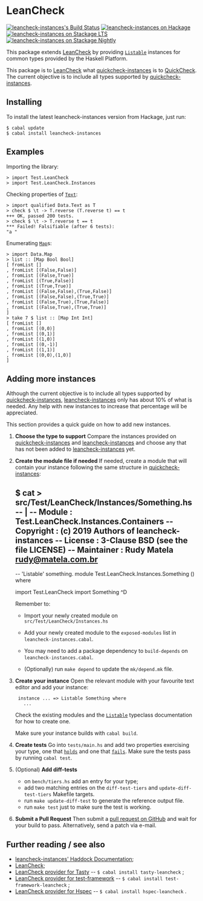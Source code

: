 LeanCheck
=========

[![leancheck-instances's Build Status][build-status]][build-log]
[![leancheck-instances on Hackage][hackage-version]][leancheck-instances-on-hackage]
[![leancheck-instances on Stackage LTS][stackage-lts-badge]][leancheck-instances-on-stackage-lts]
[![leancheck-instances on Stackage Nightly][stackage-nightly-badge]][leancheck-instances-on-stackage-nightly]

This package extends [LeanCheck] by providing [`Listable`] instances for common types provided by the
Haskell Platform.

This package is to [LeanCheck] what [quickcheck-instances] is to [QuickCheck].
The current objective is to include all types supported by [quickcheck-instances].


Installing
----------

To install the latest leancheck-instances version from Hackage, just run:

	$ cabal update
	$ cabal install leancheck-instances


Examples
--------

Importing the library:

	> import Test.LeanCheck
	> import Test.LeanCheck.Instances

Checking properties of [`Text`]:

	> import qualified Data.Text as T
	> check $ \t -> T.reverse (T.reverse t) == t
	+++ OK, passed 200 tests.
	> check $ \t -> T.reverse t == t
	*** Failed! Falsifiable (after 6 tests):
	"a "

Enumerating [`Map`]s:

	> import Data.Map
	> list :: [Map Bool Bool]
	[ fromList []
	, fromList [(False,False)]
	, fromList [(False,True)]
	, fromList [(True,False)]
	, fromList [(True,True)]
	, fromList [(False,False),(True,False)]
	, fromList [(False,False),(True,True)]
	, fromList [(False,True),(True,False)]
	, fromList [(False,True),(True,True)]
	]
	> take 7 $ list :: [Map Int Int]
	[ fromList []
	, fromList [(0,0)]
	, fromList [(0,1)]
	, fromList [(1,0)]
	, fromList [(0,-1)]
	, fromList [(1,1)]
	, fromList [(0,0),(1,0)]
	]


Adding more instances
---------------------

Although the current objective is to include all types supported by
[quickcheck-instances], [leancheck-instances] only has about 10% of what is
needed.  Any help with new instances to increase that percentage will be
appreciated.

This section provides a quick guide on how to add new instances.

1. __Choose the type to support__
	Compare the instances provided on [quickcheck-instances] and
	[leancheck-instances] and choose any that has not been added to
	[leancheck-instances] yet.

2. __Create the module file if needed__
	If needed, create a module that will contain your instance following the
	same structure in [quickcheck-instances]:

	$ cat > src/Test/LeanCheck/Instances/Something.hs
	-- |
	-- Module      : Test.LeanCheck.Instances.Containers
	-- Copyright   : (c) 2019 Authors of leancheck-instances
	-- License     : 3-Clause BSD  (see the file LICENSE)
	-- Maintainer  : Rudy Matela <rudy@matela.com.br>
	--
	-- 'Listable' something.
	module Test.LeanCheck.Instances.Something () where

	import Test.LeanCheck
	import Something
	^D

	Remember to:

	* Import your newly created module on `src/Test/LeanCheck/Instances.hs`

	* Add your newly created module to the `exposed-modules` list in
	  `leancheck-instances.cabal`.

	* You may need to add a package dependency to `build-depends` on
	  `leancheck-instances.cabal`.

	* (Optionally) run `make depend` to update the `mk/depend.mk` file.

3. __Create your instance__
	Open the relevant module with your favourite text editor and add your
	instance:

		instance ... => Listable Something where
		  ...

	Check the existing modules and the [`Listable`] typeclass documentation for
	how to create one.

	Make sure your instance builds with `cabal build`.

4. __Create tests__
	Go into `tests/main.hs` and add two properties exercising your type, one
	that [`holds`] and one that [`fails`].  Make sure the tests pass by running
	`cabal test`.

5. (Optional) __Add diff-tests__

	* on `bench/tiers.hs` add an entry for your type;
	* add two matching entries on the `diff-test-tiers` and
	  `update-diff-test-tiers` Makefile targets.
	* run `make update-diff-test` to generate the reference output file.
	* run `make test` just to make sure the test is working.

6. __Submit a Pull Request__
	Then submit a [pull request on GitHub] and wait for your build to pass.
	Alternatively, send a patch via e-mail.


Further reading / see also
--------------------------

* [leancheck-instances' Haddock Documentation];
* [LeanCheck];
* [LeanCheck provider for Tasty]
  -- `$ cabal install tasty-leancheck` ;
* [LeanCheck provider for test-framework]
  -- `$ cabal install test-framework-leancheck` ;
* [LeanCheck provider for Hspec]
  -- `$ cabal install hspec-leancheck` .


[leancheck-instances' Haddock documentation]: https://hackage.haskell.org/package/leancheck-instances/docs/Test-LeanCheck-Instances.html
[LeanCheck's Haddock documentation]: https://hackage.haskell.org/package/leancheck/docs/Test-LeanCheck.html

[`Listable`]:       https://hackage.haskell.org/package/leancheck/docs/Test-LeanCheck.html#t:Listable
[`holds`]:          https://hackage.haskell.org/package/leancheck/docs/Test-LeanCheck.html#v:holds
[`fails`]:          https://hackage.haskell.org/package/leancheck/docs/Test-LeanCheck.html#v:fails
[`counterExample`]: https://hackage.haskell.org/package/leancheck/docs/Test-LeanCheck.html#v:counterExample
[`check`]:          https://hackage.haskell.org/package/leancheck/docs/Test-LeanCheck.html#v:check
[`tiers`]:          https://hackage.haskell.org/package/leancheck/docs/Test-LeanCheck.html#v:tiers
[`list`]:           https://hackage.haskell.org/package/leancheck/docs/Test-LeanCheck.html#v:list
[`Text`]:           https://hackage.haskell.org/package/text/docs/Data-Text.html#t:Text
[`Map`]:            https://hackage.haskell.org/package/containers/docs/Data-Map-Lazy.html#t:Map

[LeanCheck provider for Tasty]:          https://hackage.haskell.org/package/tasty-leancheck
[LeanCheck provider for test-framework]: https://hackage.haskell.org/package/test-framework-leancheck
[LeanCheck provider for Hspec]:          https://hackage.haskell.org/package/hspec-leancheck
[LeanCheck]:                             https://github.com/rudymatela/leancheck
[QuickCheck]:                            https://hackage.haskell.org/package/QuickCheck
[quickcheck-instances]:                  https://hackage.haskell.org/package/quickcheck-instances
[leancheck-instances]:                   https://hackage.haskell.org/package/leancheck-instances

[build-log]:    https://github.com/rudymatela/leancheck-instances/actions/workflows/build.yml
[build-status]: https://github.com/rudymatela/leancheck-instances/actions/workflows/build.yml/badge.svg
[hackage-version]: https://img.shields.io/hackage/v/leancheck-instances.svg
[leancheck-instances-on-hackage]:          https://hackage.haskell.org/package/leancheck-instances
[stackage-lts-badge]:                      https://stackage.org/package/leancheck-instances/badge/lts
[stackage-nightly-badge]:                  https://stackage.org/package/leancheck-instances/badge/nightly
[leancheck-instances-on-stackage]:         https://stackage.org/package/leancheck-instances
[leancheck-instances-on-stackage-lts]:     https://stackage.org/lts/package/leancheck-instances
[leancheck-instances-on-stackage-nightly]: https://stackage.org/nightly/package/leancheck-instances
[pull request on GitHub]:                  https://github.com/rudymatela/leancheck-instances/pulls
